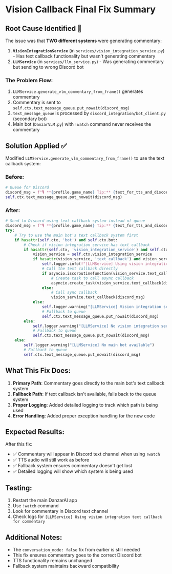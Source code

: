 # Vision Callback Final Fix Summary

## Root Cause Identified 🎯

The issue was that **TWO different systems** were generating commentary:

1. **`VisionIntegrationService`** (in `services/vision_integration_service.py`) - Has text callback functionality but wasn't generating commentary
2. **`LLMService`** (in `services/llm_service.py`) - Was generating commentary but sending to wrong Discord bot

### The Problem Flow:
1. `LLMService.generate_vlm_commentary_from_frame()` generates commentary
2. Commentary is sent to `self.ctx.text_message_queue.put_nowait(discord_msg)`
3. `text_message_queue` is processed by `discord_integration/bot_client.py` (secondary bot)
4. Main bot (`DanzarVLM.py`) with `!watch` command never receives the commentary

## Solution Applied ✅

Modified `LLMService.generate_vlm_commentary_from_frame()` to use the text callback system:

### Before:
```python
# Queue for Discord
discord_msg = f"🎙️ **{profile.game_name} Tip:** {text_for_tts_and_discord}"
self.ctx.text_message_queue.put_nowait(discord_msg)
```

### After:
```python
# Send to Discord using text callback system instead of queue
discord_msg = f"🎙️ **{profile.game_name} Tip:** {text_for_tts_and_discord}"
try:
    # Try to use the main bot's text callback system first
    if hasattr(self.ctx, 'bot') and self.ctx.bot:
        # Check if vision integration service has text callback
        if hasattr(self.ctx, 'vision_integration_service') and self.ctx.vision_integration_service:
            vision_service = self.ctx.vision_integration_service
            if hasattr(vision_service, 'text_callback') and vision_service.text_callback:
                self.logger.info(f"[LLMService] Using vision integration text callback for commentary")
                # Call the text callback directly
                if asyncio.iscoroutinefunction(vision_service.text_callback):
                    # Create task to call async callback
                    asyncio.create_task(vision_service.text_callback(discord_msg))
                else:
                    # Call sync callback
                    vision_service.text_callback(discord_msg)
            else:
                self.logger.warning("[LLMService] Vision integration service has no text callback")
                # Fallback to queue
                self.ctx.text_message_queue.put_nowait(discord_msg)
        else:
            self.logger.warning("[LLMService] No vision integration service available")
            # Fallback to queue
            self.ctx.text_message_queue.put_nowait(discord_msg)
    else:
        self.logger.warning("[LLMService] No main bot available")
        # Fallback to queue
        self.ctx.text_message_queue.put_nowait(discord_msg)
```

## What This Fix Does:

1. **Primary Path**: Commentary goes directly to the main bot's text callback system
2. **Fallback Path**: If text callback isn't available, falls back to the queue system
3. **Proper Logging**: Added detailed logging to track which path is being used
4. **Error Handling**: Added proper exception handling for the new code

## Expected Results:

After this fix:
- ✅ Commentary will appear in Discord text channel when using `!watch`
- ✅ TTS audio will still work as before
- ✅ Fallback system ensures commentary doesn't get lost
- ✅ Detailed logging will show which system is being used

## Testing:

1. Restart the main DanzarAI app
2. Use `!watch` command
3. Look for commentary in Discord text channel
4. Check logs for `[LLMService] Using vision integration text callback for commentary`

## Additional Notes:

- The `conversation_mode: false` fix from earlier is still needed
- This fix ensures commentary goes to the correct Discord bot
- TTS functionality remains unchanged
- Fallback system maintains backward compatibility 